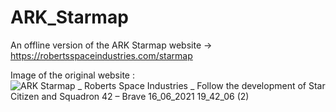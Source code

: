 # ARK_Starmap
An offline version of the ARK Starmap website -> https://robertsspaceindustries.com/starmap

Image of the original website :
![ARK Starmap _ Roberts Space Industries _ Follow the development of Star Citizen and Squadron 42 – Brave 16_06_2021 19_42_06 (2)](https://user-images.githubusercontent.com/59451933/122267317-07dcc280-cedb-11eb-9bb3-deb4eb5d67f8.png)
